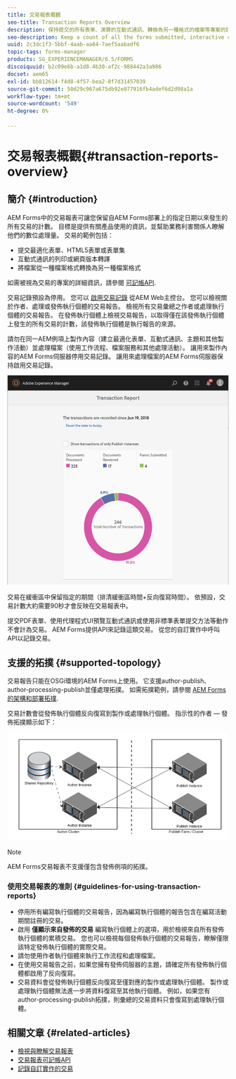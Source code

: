 ```yaml
---
title: 交易報表概觀
seo-title: Transaction Reports Overview
description: 保持提交的所有表單、演算的互動式通訊、轉換為另一種格式的檔案等專案的計數
seo-description: Keep a count of all the forms submitted, interactive communication rendered, Documents converted to one format to another, and more
uuid: 2c3dc1f3-5bbf-4aab-aa84-7aef5aabadf6
topic-tags: forms-manager
products: SG_EXPERIENCEMANAGER/6.5/FORMS
discoiquuid: b2c09e6b-a1d8-4b30-af2c-988442a3a986
docset: aem65
exl-id: bb812614-f4d8-4f57-bea2-8f7d31457039
source-git-commit: 50d29c967a675db92e077916fb4adef6d2d98a1a
workflow-type: tm+mt
source-wordcount: '549'
ht-degree: 0%

---
```


# 交易報表概觀{#transaction-reports-overview}

## 簡介 {#introduction}

AEM Forms中的交易報表可讓您保留自AEM Forms部署上的指定日期以來發生的所有交易的計數。 目標是提供有關產品使用的資訊，並幫助業務利害關係人瞭解他們的數位處理量。 交易的範例包括：

* 提交最適化表單、HTML5表單或表單集
* 互動式通訊的列印或網頁版本轉譯
* 將檔案從一種檔案格式轉換為另一種檔案格式

如需被視為交易的專案的詳細資訊，請參閱 [可記帳API](../../forms/using/transaction-reports-billable-apis.md).

交易記錄預設為停用。 您可以 [啟用交易記錄](../../forms/using/viewing-and-understanding-transaction-reports.md#setting-up-transaction-reports) 從AEM Web主控台。 您可以檢視關於作者、處理或發佈執行個體的交易報告。 檢視所有交易彙總之作者或處理執行個體的交易報告。 在發佈執行個體上檢視交易報告，以取得僅在該發佈執行個體上發生的所有交易的計數，該發佈執行個體是執行報告的來源。

請勿在同一AEM例項上製作內容（建立最適化表單、互動式通訊、主題和其他製作活動）並處理檔案（使用工作流程、檔案服務和其他處理活動）。 讓用來製作內容的AEM Forms伺服器停用交易記錄。 讓用來處理檔案的AEM Forms伺服器保持啟用交易記錄。

![sample-transaction-report-author-1](assets/sample-transaction-report-author-1.png)

交易在緩衝區中保留指定的期間（排清緩衝區時間+反向復寫時間）。 依預設，交易計數大約需要90秒才會反映在交易報表中。

提交PDF表單、使用代理程式UI預覽互動式通訊或使用非標準表單提交方法等動作不會計為交易。 AEM Forms提供API來記錄這類交易。 從您的自訂實作中呼叫API以記錄交易。

## 支援的拓撲 {#supported-topology}

交易報告只能在OSGi環境的AEM Forms上使用。 它支援author-publish、author-processing-publish並僅處理拓撲。 如需拓撲範例，請參閱 [AEM Forms的架構和部署拓撲](../../forms/using/transaction-reports-overview.md).

交易計數會從發佈執行個體反向復寫到製作或處理執行個體。 指示性的作者 — 發佈拓撲顯示如下：

![simple-author-publish-topology](assets/simple-author-publish-topology.png)

>[!NOTE]
>
>AEM Forms交易報表不支援僅包含發佈例項的拓撲。

### 使用交易報表的准則 {#guidelines-for-using-transaction-reports}

* 停用所有編寫執行個體的交易報告，因為編寫執行個體的報告包含在編寫活動期間註冊的交易。
* 啟用 **僅顯示來自發佈的交易** 編寫執行個體上的選項，用於檢視來自所有發佈執行個體的累積交易。 您也可以檢視每個發佈執行個體的交易報告，瞭解僅限該特定發佈執行個體的實際交易。
* 請勿使用作者執行個體來執行工作流程和處理檔案。
* 在使用交易報告之前，如果您擁有發佈伺服器的主題，請確定所有發佈執行個體都啟用了反向復寫。
* 交易資料會從發佈執行個體反向復寫至僅對應的製作或處理執行個體。 製作或處理執行個體無法進一步將資料復寫至其他執行個體。 例如，如果您有author-processing-publish拓撲，則彙總的交易資料只會復寫到處理執行個體。

## 相關文章 {#related-articles}

* [檢視與瞭解交易報表](../../forms/using/viewing-and-understanding-transaction-reports.md)
* [交易報表可記帳API](../../forms/using/transaction-reports-billable-apis.md)
* [記錄自訂實作的交易](/help/forms/using/record-transaction-custom-implementation.md)
